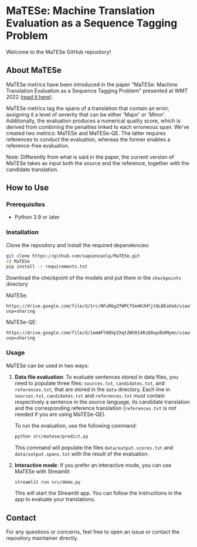 # MaTESe: Machine Translation Evaluation as a Sequence Tagging Problem

Welcome to the MaTESe GitHub repository!

## About MaTESe

MaTESe metrics have been introduced in the paper "MaTESe: Machine Translation Evaluation as a Sequence Tagging Problem" presented at WMT 2022 ([read it here](https://aclanthology.org/2022.wmt-1.51/)). 

MaTESe metrics tag the spans of a translation that contain an error, assigning it a level of severity that can be either 'Major' or 'Minor'. Additionally, the evaluation produces a numerical quality score, which is derived from combining the penalties linked to each erroneous span.  We've created two metrics: MaTESe and MaTESe-QE. The latter requires references to conduct the evaluation, whereas the former enables a reference-free evaluation.

Note: Differently from what is said in the paper, the current version of MaTESe takes as input both the source and the reference, together with the candidate translation.
## How to Use

### Prerequisites

- Python 3.9 or later

### Installation

Clone the repository and install the required dependencies:

```bash
git clone https://github.com/sapienzanlp/MaTESe.git
cd MaTESe
pip install -r requirements.txt
```

Download the checkpoint of the models and put them in the `checkpoints` directory

MaTESe:
```
https://drive.google.com/file/d/1rcrNFuR6gZfWPCfSm4HJHfjtALBEaXe6/view?usp=sharing
```

MaTESe-QE:
```
https://drive.google.com/file/d/1amAFlHQVpZXqtZWS014RzQ0xpdb6Mymn/view?usp=sharing
```

### Usage

MaTESe can be used in two ways:

1. **Data file evaluation**: To evaluate sentences stored in data files, you need to populate three files: `sources.txt`, `candidates.txt`, and `references.txt`, that are stored in the `data` directory. Each line in `sources.txt`, `candidates.txt` and `references.txt` must contain respectively a sentence in the source language, its candidate translation and the corresponding reference translation (`references.txt` is not needed if you are using MaTESe-QE).
    
    To run the evaluation, use the following command:
    
    ```bash
    python src/matese/predict.py
    ```
   
    This command will populate the files `data/output.scores.txt` and `data/output.spans.txt` with the result of the evaluation.

2. **Interactive mode**: If you prefer an interactive mode, you can use MaTESe with Streamlit:

    ```bash
    streamlit run src/demo.py
    ```
   
    This will start the Streamlit app. You can follow the instructions in the app to evaluate your translations.


## Contact

For any questions or concerns, feel free to open an issue or contact the repository maintainer directly.